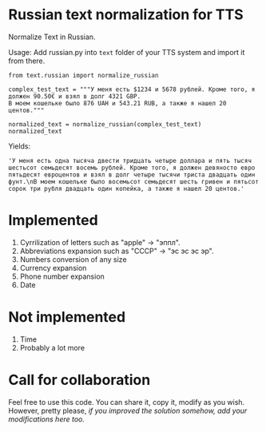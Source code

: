 # Russian text normalization for TTS
Normalize Text in Russian.


Usage:
Add russian.py into `text` folder of your TTS system and import it from there. 

```
from text.russian import normalize_russian

complex_test_text = """У меня есть $1234 и 5678 рублей. Кроме того, я должен 90.50€ и взял в долг 4321 GBP.
В моем кошельке было 876 UAH и 543.21 RUB, а также я нашел 20 центов."""
​
normalized_text = normalize_russian(complex_test_text)
normalized_text
```

​Yields:

```
'У меня есть одна тысяча двести тридцать четыре доллара и пять тысяч шестьсот семьдесят восемь рублей. Кроме того, я должен девяносто евро пятьдесят евроцентов и взял в долг четыре тысячи триста двадцать один фунт.\nВ моем кошельке было восемьсот семьдесят шесть гривен и пятьсот сорок три рубля двадцать один копейка, а также я нашел 20 центов.'
```

# Implemented 
1. Cyrrilization of letters such as "apple" -> "эппл". 
2. Abbreviations expansion such as "СССР" -> "эс эс эс эр". 
3. Numbers conversion of any size
4. Currency expansion
5. Phone number expansion
6. Date

# Not implemented
1. Time
2. Probably a lot more

# Call for collaboration
Feel free to use this code. You can share it, copy it, modify as you wish. However, pretty please, *if you improved the solution somehow, add your modifications here too.*

